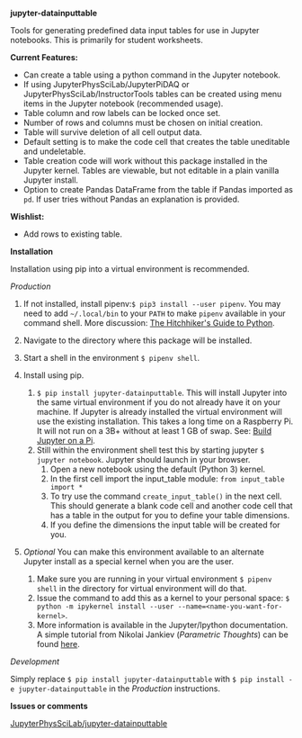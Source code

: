 **jupyter-datainputtable**

Tools for generating predefined data input tables for use in Jupyter notebooks.
This is primarily for student worksheets.

**Current Features:**

* Can create a table using a python command in the Jupyter notebook.
* If using JupyterPhysSciLab/JupyterPiDAQ or JupyterPhysSciLab/InstructorTools tables can be
created using menu items in the Jupyter notebook (recommended usage).
* Table column and row labels can be locked once set.
* Number of rows and columns must be chosen on initial creation.
* Table will survive deletion of all cell output data.
* Default setting is to make the code cell that creates the table uneditable and
undeletable.
* Table creation code will work without this package installed in the Jupyter
kernel. Tables are viewable, but not editable in a plain vanilla Jupyter install.
* Option to create Pandas DataFrame from the table if Pandas imported as `pd`.
If user tries without Pandas an explanation is provided.

**Wishlist:**

* Add rows to existing table.

**Installation**

Installation using pip into a virtual environment is recommended.

_Production_

1. If not installed, install pipenv:`$ pip3 install --user pipenv`. You may
need to add `~/.local/bin` to your `PATH` to make `pipenv`
available in your command shell. More discussion: 
[The Hitchhiker's Guide to Python](https://docs.python-guide.org/dev/virtualenvs/).
1. Navigate to the directory where this package will be installed.
1. Start a shell in the environment `$ pipenv shell`.
1. Install using pip.
    1. `$ pip install jupyter-datainputtable`. This will install Jupyter into the same virtual
    environment if you do not already have it on your machine. If Jupyter is already
    installed the virtual environment will use the existing installation. This takes
    a long time on a Raspberry Pi. It will not run on a 3B+ without at least 1 GB of
    swap. See: [Build Jupyter on a Pi](https://www.uwosh.edu/facstaff/gutow/computer-and-programming-how-tos/installing-jupyter-on-raspberrian).
    1. Still within the environment shell test this by starting jupyter
`$ jupyter notebook`. Jupyter should launch in your browser.
        1. Open a new notebook using the default (Python 3) kernel.
        1. In the first cell import the input_table module:
            `from input_table import *`
        1. To try use the command `create_input_table()` in the next cell. This should generate a blank code cell
        and another code cell that has a table in the output for you to define your table dimensions.
        1. If you define the dimensions the input table will be created for you.
        
1. _Optional_ You can make this environment available to an alternate Jupyter install as a special kernel when you are the user.
    1. Make sure you are running in your virtual environment `$ pipenv shell` in the directory for  virtual
    environment will do that.
    1. Issue the command to add this as a kernel to your personal space: 
    `$ python -m ipykernel install --user --name=<name-you-want-for-kernel>`.
    1. More information is available in the Jupyter/Ipython documentation. A simple tutorial from Nikolai Jankiev
    (_Parametric Thoughts_) can be found [here](https://janakiev.com/til/jupyter-virtual-envs/). 
    
_Development_

Simply replace `$ pip install jupyter-datainputtable` with `$ pip install -e jupyter-datainputtable` in the _Production_
instructions.

**Issues or comments**

[JupyterPhysSciLab/jupyter-datainputtable](https://github.com/JupyterPhysSciLab/jupyter-datainputtable)